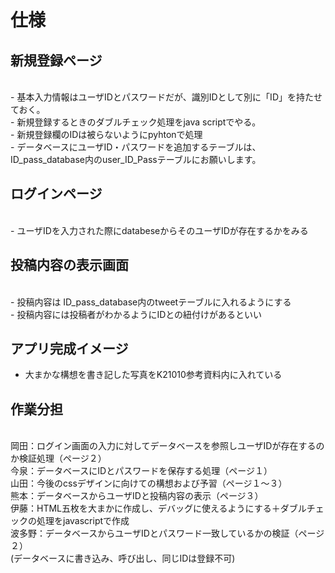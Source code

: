 # 仕様

## 新規登録ページ
<br> - 基本入力情報はユーザIDとパスワードだが、識別IDとして別に「ID」を持たせておく。 
<br> - 新規登録するときのダブルチェック処理をjava scriptでやる。 
<br> - 新規登録欄のIDは被らないようにpyhtonで処理 
<br> - データベースにユーザID・パスワードを追加するテーブルは、ID_pass_database内のuser_ID_Passテーブルにお願いします。 


## ログインページ 
<br> - ユーザIDを入力された際にdatabeseからそのユーザIDが存在するかをみる  

## 投稿内容の表示画面 
<br> - 投稿内容は ID_pass_database内のtweetテーブルに入れるようにする 
<br> - 投稿内容には投稿者がわかるようにIDとの紐付けがあるといい 

 

## アプリ完成イメージ
- 大まかな構想を書き記した写真をK21010参考資料内に入れている

## 作業分担
<br>岡田：ログイン画面の入力に対してデータベースを参照しユーザIDが存在するのか検証処理（ページ２） 
<br>今泉：データベースにIDとパスワードを保存する処理（ページ１） 
<br>山田：今後のcssデザインに向けての構想および予習（ページ１〜３） 
<br>熊本：データベースからユーザIDと投稿内容の表示（ページ３） 
<br>伊藤：HTML五枚を大まかに作成し、デバッグに使えるようにする＋ダブルチェックの処理をjavascriptで作成 
<br>波多野：データベースからユーザIDとパスワード一致しているかの検証（ページ２） 
<br>(データベースに書き込み、呼び出し、同じIDは登録不可) 


